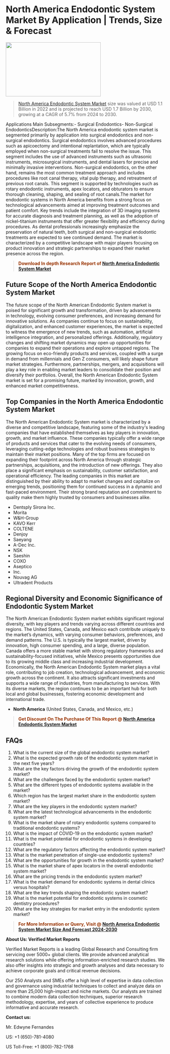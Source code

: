 <p><h1>North America Endodontic System Market By Application | Trends, Size & Forecast</h1><p><img class="aligncenter size-medium wp-image-105565" src="https://ffe5etoiles.com/wp-content/uploads/2025/01/MST7-300x171.png" alt="" width="300" height="171" /></p><blockquote><p><a href="https://www.verifiedmarketreports.com/download-sample/?rid=600962&utm_source=Github-NA&utm_medium=377" target="_blank">North America Endodontic System Market</a> size was valued at USD 1.1 Billion in 2022 and is projected to reach USD 1.7 Billion by 2030, growing at a CAGR of 5.7% from 2024 to 2030.</p></blockquote>Applications Main Subsegments:- Surgical Endodontics- Non-Surgical EndodonticsDescription:The North America endodontic system market is segmented primarily by application into surgical endodontics and non-surgical endodontics. Surgical endodontics involves advanced procedures such as apicoectomy and intentional replantation, which are typically employed when non-surgical treatments fail to resolve the issue. This segment includes the use of advanced instruments such as ultrasonic instruments, microsurgical instruments, and dental lasers for precise and minimally invasive interventions. Non-surgical endodontics, on the other hand, remains the most common treatment approach and includes procedures like root canal therapy, vital pulp therapy, and retreatment of previous root canals. This segment is supported by technologies such as rotary endodontic instruments, apex locators, and obturators to ensure thorough cleaning, shaping, and sealing of root canals.The market for endodontic systems in North America benefits from a strong focus on technological advancements aimed at improving treatment outcomes and patient comfort. Key trends include the integration of 3D imaging systems for accurate diagnosis and treatment planning, as well as the adoption of nickel-titanium instruments that offer greater flexibility and efficiency during procedures. As dental professionals increasingly emphasize the preservation of natural teeth, both surgical and non-surgical endodontic treatments are expected to see continued demand. The market is characterized by a competitive landscape with major players focusing on product innovation and strategic partnerships to expand their market presence across the region.</p><blockquote><p><span style="color: #993300;"><strong>Download In depth Research Report of <a href="https://www.verifiedmarketreports.com/download-sample/?rid=600962&utm_source=Github-NA&utm_medium=377">North America Endodontic System Market</a></strong></span></p></blockquote><h2>Future Scope of the North America Endodontic System Market</h2><p>The future scope of the North American Endodontic System market is poised for significant growth and transformation, driven by advancements in technology, evolving consumer preferences, and increasing demand for innovative solutions. As companies continue to focus on sustainability, digitalization, and enhanced customer experiences, the market is expected to witness the emergence of new trends, such as automation, artificial intelligence integration, and personalized offerings. Additionally, regulatory changes and shifting market dynamics may open up opportunities for companies to expand their operations and explore untapped regions. The growing focus on eco-friendly products and services, coupled with a surge in demand from millennials and Gen Z consumers, will likely shape future market strategies. Furthermore, partnerships, mergers, and acquisitions will play a key role in enabling market leaders to consolidate their position and diversify their portfolios. Overall, the North American Endodontic System market is set for a promising future, marked by innovation, growth, and enhanced market competitiveness.</p><h2>Top Companies in the North America Endodontic System Market</h2><p>The North American Endodontic System market is characterized by a diverse and competitive landscape, featuring some of the industry's leading companies that have established themselves as key players in innovation, growth, and market influence. These companies typically offer a wide range of products and services that cater to the evolving needs of consumers, leveraging cutting-edge technologies and robust business strategies to maintain their market positions. Many of the top firms are focused on expanding their footprint across North America through strategic partnerships, acquisitions, and the introduction of new offerings. They also place a significant emphasis on sustainability, customer satisfaction, and operational efficiency. The leading companies in this market are distinguished by their ability to adapt to market changes and capitalize on emerging trends, positioning them for continued success in a dynamic and fast-paced environment. Their strong brand reputation and commitment to quality make them highly trusted by consumers and businesses alike.</p><p><ul><li>Dentsply Sirona Inc. </li><li> Morita </li><li> W&H-Group </li><li> KAVO Kerr </li><li> COLTENE </li><li> Denjoy </li><li> Saeyang </li><li> A-Dec Inc. </li><li> NSK </li><li> Saeshin </li><li> COXO </li><li> Aseptico </li><li> Inc. </li><li> Nouvag AG </li><li> Ultradent Products</li></ul></p><h2>Regional Diversity and Economic Significance of Endodontic System Market</h2><p>The North American Endodontic System market exhibits significant regional diversity, with key players and trends varying across different countries and regions. The United States, Canada, and Mexico each contribute uniquely to the market’s dynamics, with varying consumer behaviors, preferences, and demand patterns. The U.S. is typically the largest market, driven by innovation, high consumer spending, and a large, diverse population. Canada offers a more stable market with strong regulatory frameworks and sustainability-focused initiatives, while Mexico presents opportunities due to its growing middle class and increasing industrial development. Economically, the North American Endodontic System market plays a vital role, contributing to job creation, technological advancement, and economic growth across the continent. It also attracts significant investments and supports a wide range of industries, from manufacturing to services. With its diverse markets, the region continues to be an important hub for both local and global businesses, fostering economic development and international trade.</p><ul> <li><strong>North America</strong> (United States, Canada, and Mexico, etc.)</li></ul><blockquote><p><span style="color: #993300;"><strong>Get Discount On The Purchase Of This Report @ <a href="https://www.verifiedmarketreports.com/ask-for-discount/?rid=600962&utm_source=Github-NA&utm_medium=377">North America Endodontic System Market</a></strong></span></p></blockquote><h2>FAQs</h2><p><ol> <li>What is the current size of the global endodontic system market?</div><div></li> <li>What is the expected growth rate of the endodontic system market in the next five years?</div><div></li> <li>What are the key factors driving the growth of the endodontic system market?</div><div></li> <li>What are the challenges faced by the endodontic system market?</div><div></li> <li>What are the different types of endodontic systems available in the market?</div><div></li> <li>Which region has the largest market share in the endodontic system market?</div><div></li> <li>What are the key players in the endodontic system market?</div><div></li> <li>What are the latest technological advancements in the endodontic system market?</div><div></li> <li>What is the market share of rotary endodontic systems compared to traditional endodontic systems?</div><div></li> <li>What is the impact of COVID-19 on the endodontic system market?</div><div></li> <li>What is the market potential for endodontic systems in developing countries?</div><div></li> <li>What are the regulatory factors affecting the endodontic system market?</div><div></li> <li>What is the market penetration of single-use endodontic systems?</div><div></li> <li>What are the opportunities for growth in the endodontic system market?</div><div></li> <li>What is the market share of apex locators in the overall endodontic system market?</div><div></li> <li>What are the pricing trends in the endodontic system market?</div><div></li> <li>What is the market demand for endodontic systems in dental clinics versus hospitals?</div><div></li> <li>What are the key trends shaping the endodontic system market?</div><div></li> <li>What is the market potential for endodontic systems in cosmetic dentistry procedures?</div><div></li> <li>What are the key strategies for market entry in the endodontic system market?</div><div></li></ol></p><blockquote><p><span style="color: #993300;"><strong>For More Information or Query, Visit @ <a href="https://www.verifiedmarketreports.com/product/endodontic-system-market/">North America Endodontic System Market Size And Forecast 2024-2030</a></strong></span></p></blockquote><p><strong>About Us: Verified Market Reports</strong></p><p>Verified Market Reports is a leading Global Research and Consulting firm servicing over 5000+ global clients. We provide advanced analytical research solutions while offering information-enriched research studies. We also offer insights into strategic and growth analyses and data necessary to achieve corporate goals and critical revenue decisions.</p><p>Our 250 Analysts and SMEs offer a high level of expertise in data collection and governance using industrial techniques to collect and analyze data on more than 25,000 high-impact and niche markets. Our analysts are trained to combine modern data collection techniques, superior research methodology, expertise, and years of collective experience to produce informative and accurate research.</p><p><strong>Contact us:</strong></p><p>Mr. Edwyne Fernandes</p><p>US: +1 (650)-781-4080</p><p>US Toll-Free: +1 (800)-782-1768</p>
